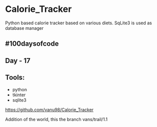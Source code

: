 # Calorie_Tracker
Python based calorie tracker based on various diets.
SqLite3 is used as database manager

## #100daysofcode

## Day - 17

## Tools:
- python
- tkinter
- sqlite3


https://github.com/vanu98/Calorie_Tracker

Addition of the world, this the branch vans/trail/1.1